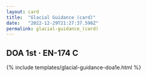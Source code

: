 ```yaml
---
layout: card
title:  "Glacial Guidance (card)"
date:   "2022-12-29T21:27:37.596Z"
permalink: glacial-guidance_(card)
---
```


## DOA 1st &middot; EN-174 C

{% include templates/glacial-guidance-doa1e.html %}
